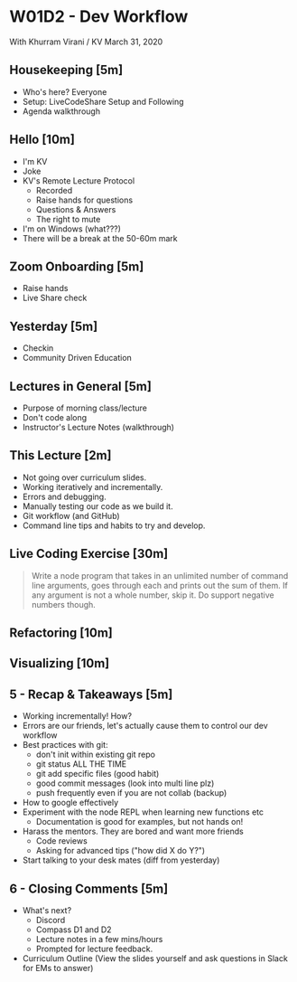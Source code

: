 W01D2 - Dev Workflow
======

With Khurram Virani / KV
March 31, 2020

## Housekeeping [5m]

- Who's here? Everyone
- Setup: LiveCodeShare Setup and Following
- Agenda walkthrough

## Hello [10m]

- I'm KV
- Joke
- KV's Remote Lecture Protocol
  - Recorded
  - Raise hands for questions
  - Questions & Answers 
  - The right to mute
- I'm on Windows (what???)
- There will be a break at the 50-60m mark

## Zoom Onboarding [5m]

- Raise hands
- Live Share check

## Yesterday [5m]

- Checkin
- Community Driven Education 

## Lectures in General [5m]

- Purpose of morning class/lecture
- Don't code along
- Instructor's Lecture Notes (walkthrough)

## This Lecture [2m]

- Not going over curriculum slides.
- Working iteratively and incrementally. 
- Errors and debugging.
- Manually testing our code as we build it.
- Git workflow (and GitHub)
- Command line tips and habits to try and develop.

## Live Coding Exercise [30m]

> Write a node program that takes in an unlimited number of command line arguments, goes through each and prints out the sum of them. If any argument is not a whole number, skip it. Do support negative numbers though.

## Refactoring [10m]

## Visualizing [10m]

## 5 - Recap & Takeaways [5m]

- Working incrementally! How?
- Errors are our friends, let's actually cause them to control our dev workflow
- Best practices with git: 
  - don't init within existing git repo
  - git status ALL THE TIME
  - git add specific files (good habit)
  - good commit messages (look into multi line plz)
  - push frequently even if you are not collab (backup)
- How to google effectively
- Experiment with the node REPL when learning new functions etc
  - Documentation is good for examples, but not hands on!
- Harass the mentors. They are bored and want more friends
  - Code reviews
  - Asking for advanced tips ("how did X do Y?")
- Start talking to your desk mates (diff from yesterday)



## 6 - Closing Comments [5m]

- What's next?
  - Discord
  - Compass D1 and D2
  - Lecture notes in a few mins/hours
  - Prompted for lecture feedback. 
- Curriculum Outline (View the slides yourself and ask questions in Slack for EMs to answer)
